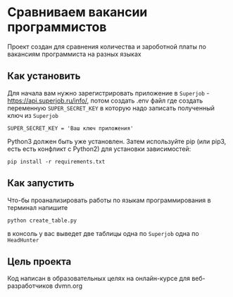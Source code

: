 # Сравниваем вакансии программистов
Проект создан для сравнения количества и зароботной платы по вакансиям программиста на разных языках

## Как установить
Для начала вам нужно зарегистрировать приложение в `Superjob` - https://api.superjob.ru/info/, потом создать .env файл где создать переменную `SUPER_SECRET_KEY` в которую надо записать полученный ключ из `Superjob`
```
SUPER_SECRET_KEY = 'Ваш ключ приложения'
```
Python3 должен быть уже установлен. Затем используйте pip (или pip3, есть есть конфликт с Python2) для установки зависимостей:
```
pip install -r requirements.txt
```

## Как запустить
Что-бы проанализировать работы по языкам программирования в терминал напишите
```
python create_table.py
```
в консоль у вас выведет две таблицы одна по `Superjob` одна по `HeadHunter`

## Цель проекта
Код написан в образовательных целях на онлайн-курсе для веб-разработчиков dvmn.org
